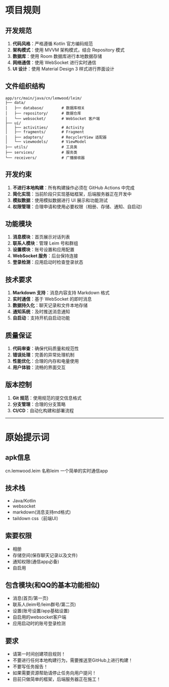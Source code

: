 # 项目规则

## 开发规范
1. **代码风格**：严格遵循 Kotlin 官方编码规范
2. **架构模式**：使用 MVVM 架构模式，结合 Repository 模式
3. **数据库**：使用 Room 数据库进行本地数据存储
4. **网络通信**：使用 WebSocket 进行实时通信
5. **UI 设计**：使用 Material Design 3 样式进行界面设计

## 文件组织结构
```
app/src/main/java/cn/lemwood/leim/
├── data/
│   ├── database/        # 数据库相关
│   ├── repository/      # 数据仓库
│   └── websocket/       # WebSocket 客户端
├── ui/
│   ├── activities/      # Activity
│   ├── fragments/       # Fragment
│   ├── adapters/        # RecyclerView 适配器
│   └── viewmodels/      # ViewModel
├── utils/               # 工具类
├── services/            # 服务类
└── receivers/           # 广播接收器
```

## 开发约束
1. **不进行本地构建**：所有构建操作必须在 GitHub Actions 中完成
2. **简化实现**：当前阶段只实现基础框架，后端服务器正在开发中
3. **模拟数据**：使用模拟数据进行 UI 展示和功能测试
4. **权限管理**：合理申请和使用必要权限（相册、存储、通知、自启动）

## 功能模块
1. **消息模块**：首页展示对话列表
2. **联系人模块**：管理 Leim 号和群组
3. **设置模块**：账号设置和应用配置
4. **WebSocket 服务**：后台保持连接
5. **登录检测**：应用启动时检查登录状态

## 技术要求
1. **Markdown 支持**：消息内容支持 Markdown 格式
2. **实时通信**：基于 WebSocket 的即时消息
3. **数据持久化**：聊天记录和文件本地存储
4. **通知系统**：及时推送消息通知
5. **自启动**：支持开机自启动功能

## 质量保证
1. **代码审查**：确保代码质量和规范性
2. **错误处理**：完善的异常处理机制
3. **性能优化**：合理的内存和电量使用
4. **用户体验**：流畅的界面交互

## 版本控制
1. **Git 规范**：使用规范的提交信息格式
2. **分支管理**：合理的分支策略
3. **CI/CD**：自动化构建和部署流程

---

# 原始提示词
## apk信息
cn.lemwood.leim
名称leim
一个简单的实时通信app
## 技术栈
- Java/Kotlin
- websocket
- markdown(消息支持md格式)
- taildown css（前端UI）
## 索要权限
- 相册
- 存储空间(保存聊天记录以及文件)
- 通知权限(通信app必备)
- 自启用
## 包含模块(和QQ的基本功能相似)
- 消息(首页/第一页)
- 联系人(leim号/leim群号/第二页)
- 设置(账号设置/app基础设置)
- 自启用的websocket客户端
- 应用启动时的账号登录检测
## 要求
- 请第一时间创建项目规则！
- 不要进行任何本地构建行为，需要推送至GitHub上进行构建！
- 不要写任务报告！
- 如果需要资源帮助请停止任务向用户提问！
- 目前只做简单的框架，后端服务器正在施工！